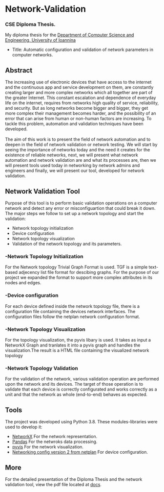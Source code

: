 # Network-Validation
### CSE Diploma Thesis. <br>
My diploma thesis for the [Department of Computer Science and Engineering, University of Ioannina](https://www.cse.uoi.gr/) 
- Title: Automatic configuration and validation of network parameters in computer networks. 

## Abstract
The increasing use of electronic devices that have access to the internet and the continuous app and service development on them, are constantly creating larger and more complex networks which all together are part of the greater Internet. This constant escalation and dependence of everyday life on the internet, requires from networks high quality of service, reliability, and security. But as long networks become bigger and bigger, they get more complex their management becomes harder, and the possibility of an error that can arise from human or non-human factors are increasing. To tackle this problem, automation and validation techniques have been developed. <br> <br>
The aim of this work is to present the field of network automation and to deepen in the field of network validation or network testing. We will start by seeing the importance of networks today and the need it creates for the existence of reliable networks, next, we will present what network automation and network validation are and what its processes are, then we will present tools used today in networking by network admins and engineers and finally, we will present our tool, developed for network validation.


## Network Validation Tool
Purpose of this tool is to perform basic validation operations on a computer network and detect any error or misconfiguartion that could break it down. The major steps we follow to set up a network topology and start the validation:<br>
- Network topology initialization
- Device configuration
- Network topology visualization
- Validation of the network topology and its parameters.

### -Network Topology Initialization
For the Network topology Trivial Graph Format is used. TGF is a simple text-based adjecency list file format for descibing graphs. For the purpose of our project we expanded the format to support more complex attributes in its nodes and edges.
### -Device configuration
For each device defined inside the network topology file, there is a configuration file containing the devices network interfaces. The configuration files follow the netplan network configuration format.
### -Network Topology Visualization
For the topology visualization, the pyvis libary is used. It takes as input a NetworkX Graph and tranlates it into a pyvis graph and handles the visualization.The result is a HTML file containing the visualized network topology
### -Network Topology Validation
For the validation of the network, various validation operation are performed upon the network and its devices. The target of those operation is to validate that each device is correctly configurated and works correctly as a unit and that the network as whole (end-to-end) behaves as expected.


## Tools
The project was developed using Python 3.8. These modules-libraries were used to develop it:
- [NetworkX](https://networkx.org/) For the network representation.
- [Pandas](https://pandas.pydata.org/)  For the netwroks data processing.
- [pyvis](https://pyvis.readthedocs.io/en/latest/) For the network visualization.
- [Networking config version 2 from netplan](https://netplan.io/) For device configuration.
## More
For the detailed presentation of the Diploma Thesis and the network validation tool, view the pdf file located at [docs](https://github.com/Konstantinos-Themeliotis/Network-Validation/tree/main/docs).
